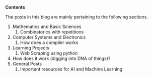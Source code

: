 **Contents**

The posts in this blog are mainly pertaining to the following sections.

1.  Mathematics and Basic Sciences
    1.  Combinatorics with repetitions
2.  Computer Systems and Electronics
    1.  How does a compiler works
3.  Learning Projects
    1.  Web Scraping using python
4.  How does it work (digging into DNA of things)?
5.  General Posts
    1.  Important resources for AI and Machine Learning